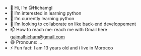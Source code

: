 - 👋 Hi, I’m @Hichamgl
- 👀 I’m interested in learning python
- 🌱 I’m currently learning python
- 💞️ I’m looking to collaborate on like back-end developpement
- 📫 How to reach me: reach me with Gmail here gajmalhicham@gmail.com
- 😄 Pronouns: ...
- ⚡ Fun fact: I am 13 years old and i live in Morocco

<!---
Hichamgl/Hichamgl is a ✨ special ✨ repository because its `README.md` (this file) appears on your GitHub profile.
You can click the Preview link to take a look at your changes.
--->
